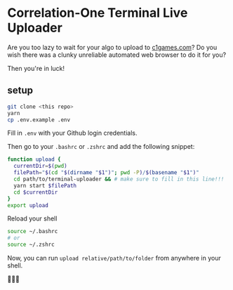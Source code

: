 # Correlation-One Terminal Live Uploader

Are you too lazy to wait for your algo to upload to [c1games.com](https://terminal.c1games.com/)? Do you wish there was a clunky unreliable automated web browser to do it for you?

Then you're in luck!


## setup

```sh
git clone <this repo>
yarn
cp .env.example .env
```

Fill in `.env` with your Github login credentials.

Then go to your `.bashrc` or `.zshrc` and add the following snippet:
```sh
function upload {
  currentDir=$(pwd)
  filePath="$(cd "$(dirname "$1")"; pwd -P)/$(basename "$1")"
  cd path/to/terminal-uploader && # make sure to fill in this line!!!
  yarn start $filePath
  cd $currentDir
}
export upload
```

Reload your shell
```sh
source ~/.bashrc
# or
source ~/.zshrc
```

Now, you can run `upload relative/path/to/folder` from anywhere in your shell.


🎉🎉🎉

